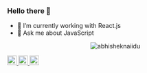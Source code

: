 ### Hello there 👋

- 🔭 I’m currently working with React.js
- 💬 Ask me about JavaScript

<p align="center"> <img src="https://github-readme-stats.vercel.app/api?username=FelipeSSac&show_icons=true&theme=gotham" alt="abhisheknaiidu" />
<br />
  <div display="flex" justify-content="space-around">
  <a align="center" href="https://twitter.com/F_li__">
    <img alt="Felipes's Twitter" width="22px" src="https://raw.githubusercontent.com/peterthehan/peterthehan/master/assets/twitter.svg" />
  </a>
  <a align="center" href="https://www.linkedin.com/in/felipessac/">
    <img alt="Felipes's LinkedIN" width="22px" src="https://raw.githubusercontent.com/peterthehan/peterthehan/master/assets/linkedin.svg" />
  </a>
  <a href="https://open.spotify.com/user/12166123243">
    <img alt="Felipes's Spotify" width="22px" src="https://raw.githubusercontent.com/peterthehan/peterthehan/master/assets/spotify.svg" />
  </a>
    </div>
